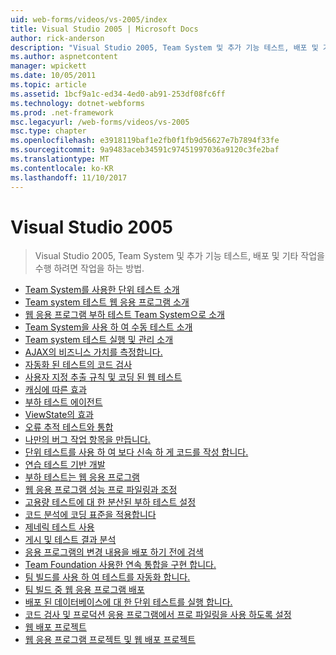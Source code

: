 ```yaml
---
uid: web-forms/videos/vs-2005/index
title: Visual Studio 2005 | Microsoft Docs
author: rick-anderson
description: "Visual Studio 2005, Team System 및 추가 기능 테스트, 배포 및 기타 작업을 수행 하려면 작업을 하는 방법."
ms.author: aspnetcontent
manager: wpickett
ms.date: 10/05/2011
ms.topic: article
ms.assetid: 1bcf9a1c-ed34-4ed0-ab91-253df08fc6ff
ms.technology: dotnet-webforms
ms.prod: .net-framework
msc.legacyurl: /web-forms/videos/vs-2005
msc.type: chapter
ms.openlocfilehash: e3918119baf1e2fb0f1fb9d56627e7b7894f33fe
ms.sourcegitcommit: 9a9483aceb34591c97451997036a9120c3fe2baf
ms.translationtype: MT
ms.contentlocale: ko-KR
ms.lasthandoff: 11/10/2017
---
```

<a name="visual-studio-2005"></a>Visual Studio 2005
====================
> Visual Studio 2005, Team System 및 추가 기능 테스트, 배포 및 기타 작업을 수행 하려면 작업을 하는 방법.


- [Team System를 사용한 단위 테스트 소개](introduction-to-unit-testing-with-team-system.md)
- [Team system 테스트 웹 응용 프로그램 소개](introduction-to-testing-web-applications-with-team-system.md)
- [웹 응용 프로그램 부하 테스트 Team System으로 소개](introduction-to-load-testing-web-applications-with-team-system.md)
- [Team System을 사용 하 여 수동 테스트 소개](introduction-to-manual-testing-with-team-system.md)
- [Team system 테스트 실행 및 관리 소개](introduction-to-managing-and-running-tests-with-team-system.md)
- [AJAX의 비즈니스 가치를 측정합니다.](measuring-the-business-value-of-ajax.md)
- [자동화 된 테스트의 코드 검사](code-coverage-of-automated-tests.md)
- [사용자 지정 추출 규칙 및 코딩 된 웹 테스트](custom-extraction-rules-and-coded-web-tests.md)
- [캐싱에 따른 효과](the-effects-of-caching.md)
- [부하 테스트 에이전트](using-the-load-test-agent.md)
- [ViewState의 효과](the-effects-of-viewstate.md)
- [오류 추적 테스트와 통합](how-do-i-integrate-defect-tracking-with-testing.md)
- [나만의 버그 작업 항목을 만듭니다.](how-do-i-create-my-own-bug-work-item.md)
- [단위 테스트를 사용 하 여 보다 신속 하 게 코드를 작성 합니다.](how-do-i-write-code-more-quickly-with-unit-tests.md)
- [연습 테스트 기반 개발](how-do-i-practice-test-driven-development.md)
- [부하 테스트는 웹 응용 프로그램](how-do-i-load-test-a-web-application.md)
- [웹 응용 프로그램 성능 프로 파일링과 조정](how-do-i-tune-web-application-performance-with-profiling.md)
- [고용량 테스트에 대 한 분산된 부하 테스트 설정](how-do-i-set-up-distributed-load-testing-for-high-volume-tests.md)
- [코드 분석에 코딩 표준을 적용합니다](how-do-i-enforce-coding-standards-with-code-analysis.md)
- [제네릭 테스트 사용](how-do-i-use-generic-tests.md)
- [게시 및 테스트 결과 분석](how-do-i-publish-and-analyze-test-results.md)
- [응용 프로그램의 변경 내용을 배포 하기 전에 검색](how-do-i-discover-application-changes-prior-to-deployment.md)
- [Team Foundation 사용한 연속 통합을 구현 합니다.](how-do-i-implement-continuous-integration-with-team-foundation.md)
- [팀 빌드를 사용 하 여 테스트를 자동화 합니다.](how-do-i-automate-testing-using-team-build.md)
- [팀 빌드 중 웹 응용 프로그램 배포](how-do-i-deploy-a-web-application-during-a-team-build.md)
- [배포 된 데이터베이스에 대 한 단위 테스트를 실행 합니다.](how-do-i-run-unit-tests-against-a-deployed-database.md)
- [코드 검사 및 프로덕션 응용 프로그램에서 프로 파일링을 사용 하도록 설정](how-do-i-enable-code-coverage-and-profiling-in-production-applications.md)
- [웹 배포 프로젝트](web-deployment-projects.md)
- [웹 응용 프로그램 프로젝트 및 웹 배포 프로젝트](web-application-projects-web-deployment-projects.md)
